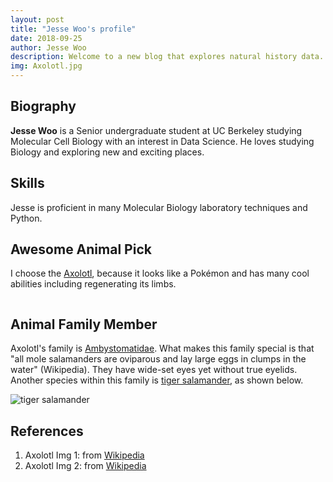 ```yaml
---
layout: post
title: "Jesse Woo's profile"
date: 2018-09-25
author: Jesse Woo
description: Welcome to a new blog that explores natural history data.
img: Axolotl.jpg
---
```


## Biography

**Jesse Woo** is a Senior undergraduate student at UC Berkeley studying Molecular Cell Biology with an interest in Data Science. He loves studying Biology and exploring new and exciting places. 

## Skills

Jesse is proficient in many Molecular Biology laboratory techniques and Python.

## Awesome Animal Pick

I choose the [Axolotl](https://en.wikipedia.org/wiki/Axolotl), because it looks like a Pokémon and has many cool abilities including regenerating its limbs.

<center><p><img src="https://upload.wikimedia.org/wikipedia/commons/f/f6/AxolotlBE.jpg" alt=""></p></center>

## Animal Family Member

Axolotl's family is [Ambystomatidae](https://en.wikipedia.org/wiki/Mole_salamander). What makes this family special is that "all mole salamanders are oviparous and lay large eggs in clumps in the water" (Wikipedia). They have wide-set eyes yet without true eyelids. Another species within this family is [tiger salamander](https://en.wikipedia.org/wiki/Tiger_salamander), as shown below.

![tiger salamander](https://upload.wikimedia.org/wikipedia/commons/c/c8/Salamandra_Tigre.png)

## References

1. Axolotl Img 1: from [Wikipedia](https://en.wikipedia.org/wiki/Axolotl)
2. Axolotl Img 2: from [Wikipedia](https://en.wikipedia.org/wiki/Axolotl)
